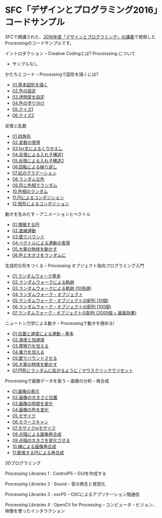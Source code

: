 # SFC「デザインとプログラミング2016」コードサンプル

SFCで開講された、[2016年度「デザインとプログラミング」の講義](http://yoppa.org/sfc_design16)で使用したProcessingのコードサンプルです。

イントロダクション – Creative Codingとは? Processsing について

- サンプルなし

かたちとコード – Processingで図形を描くには?

- [01.基本図形を描く](./w02_01/)
- [02.色の設定](./w02_02/)
- [03.透明度を設定](./w02_03/)
- [04.色の塗り分け](./w02_04/)
- [05.クイズ1](./w02_05/)
- [06.クイズ2](./w02_06/)

反復と乱数

- [01.四角形](./w03_01/)
- [02.変数の使用](./w03_02/)
- [03.for文によるくりかえし](./w03_03/)
- [04.反復による入れ子構造1](./w03_04/)
- [05.反復による入れ子構造2](./w03_05/)
- [06.回転による繰り返し](./w03_06/)
- [07.虹のグラデーション](./w03_07/)
- [08.ランダムな色](./w03_08/)
- [09.同じ色相でランダム](./w03_09/)
- [10.色相のランダム](./w03_10/)
- [11.円によるコンポジション](./w03_11/)
- [12.矩形によるコンポジション](./w03_12/)

動きを生みだす – アニメーションとベクトル

- [01.増殖する円](./w04_01/)
- [02.直線運動](./w04_02/)
- [03.壁でバウンド](./w04_03/)
- [04.ベクトルによる運動の表現](./w04_04/)
- [05.大量の物体を動かす](./w04_05/)
- [06.色と大きさをランダムに](./w04_06/)

生成的な形をつくる – Processing オブジェクト指向プログラミング入門

- [01.ランダムウォーク基本](./w05_01/)
- [02.ランダムウォークによる軌跡](./w05_02/)
- [03.ランダムウォークによる軌跡 (10倍速)](./w05_03/)
- [04.ランダムウォーク・オブジェクト](./w05_04/)
- [05.ランダムウォーク・オブジェクトの配列 (10個)](./w05_05/)
- [06.ランダムウォーク・オブジェクトの配列 (100個)](./w05_06/)
- [07.ランダムウォーク・オブジェクトの配列 (2000個 + 画面効果)](./w05_07/)

ニュートン力学による動き – Processingで動きを極める!

- [01.位置と速度による運動 – 基本](./w06_01/)
- [02.速度と加速度](./w06_02/)
- [03.摩擦力を加える](./w06_03/)
- [04.重力を加える](./w06_04/)
- [05.壁でバウンドさせる](./w06_05/)
- [06.大量の物体を動かす](./w06_06/)
- [07.円形にランダムに拡がるように / マウスクリックでリセット](./w06_07/)

Processingで画像データを扱う – 画像の分析・再合成

- [01.画像の表示](./w07_01/)
- [02.画像の大きさと位置](./w07_02/)
- [03.画像の明度を変化](./w07_03/)
- [04.画像の色を変化](./w07_04/)
- [05.モザイク](./w07_05/)
- [06.カラースキャン](./w07_06/)
- [07.モザイクinモザイク](./w07_07/)
- [08.点描による画像再合成](./w07_08/)
- [09.点描の大きさを変化させる](./w07_09/)
- [10.線による画像再合成](./w07_10/)
- [11.膨張する円による再合成](./w07_11/)

3Dプログラミング

Processing Libraries 1 : ControlP5 – GUIを作成する

Processing Libraries 2 : Sound – 音の再生と視覚化

Processing Libraries 3 : oscP5 – OSCによるアプリケーション間通信

Processing Libraries 4 : OpenCV for Processing – コンピュータ・ビジョン、映像を使ったインタラクション
